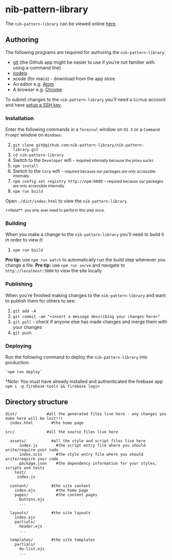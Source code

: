 # nib-pattern-library

The `nib-pattern-library` can be viewed online [here](https://nib-pattern-library.firebaseapp.com/).

## Authoring

The following programs are required for authoring the `nib-pattern-library`:

- [git](https://git-scm.com/downloads) (the Github app might be easier to use if you're not familier with using a command line)
- [nodejs](https://nodejs.org/en/download/)
- xcode (for macs) - download from the app store
- An editor e.g. [Atom](https://atom.io/)
- A browser e.g. [Chrome](http://www.google.com/chrome/)

To submit changes to the `nib-pattern-library` you'll need a `Github` account and have [setup a SSH key](https://help.github.com/articles/generating-ssh-keys/).

### Installation

Enter the following commands in a `Terminal` window on `OS X` or a `Command Prompt` window on `Windows`:

2. `git clone git@github.com:nib-pattern-library/nib-pattern-library.git`
3. `cd nib-pattern-library`
99. Switch to the `Developer` wifi - <small>required internally because the proxy sucks</small>
4. `npm install`
99. Switch to the `Corp` wifi - <small>required because our packages are only accessible internally</small>
99. `npm config set registry http://npm:8080` - <small>required because our packages are only accessible internally</small>
5. `npm run build`

Open `./dist/index.html` to view the `nib-pattern-library`.

<small>
**Note**: you only ever need to perform this step once.
</small>

### Building

When you make a change to the `nib-pattern-library` you'll need to build it in order to view it:

1. `npm run build`

**Pro tip:** use `npm run watch` to automatically run the build step whenever you change a file.
**Pro tip:** use `npm run serve` and navigate to `http://localhost:5000` to view the site locally

### Publishing

When you're finished making changes to the `nib-pattern-library` and want to publish them for others to see:

1. `git add -A`
2. `git commit -am "<insert a message describing your changes here>"`
3. `git pull` - check if anyone else has made changes and merge them with your changes
4. `git push`

### Deploying

Run the following command to deploy the `nib-pattern-library` into production:

    `npm run deploy`

**Note:* You must have already installed and authenticated the firebase app `npm i -g firebase-tools && firebase login`


## Directory structure

    dist/             #all the generated files live here - any changes you make here will be lost!!!
      index.html        #the home page

    src/              #all the source files live here

      assets/           #all the style and script files live here
          index.js        #the script entry file where you should write/require your code
          index.scss      #the style entry file where you should write/require your code
          package.json    #the dependency information for your styles, scripts and tests
        test/
         index.js

      content/          #the site content
        index.ejs         #the home page
        pages/            #the content pages
          buttons.ejs
          ...

      layouts/          #the site layouts
        index.ejs
        partials/
          header.ejs
          ...

      templates/        #the site templates
        partials/
          do-list.ejs
          ...
